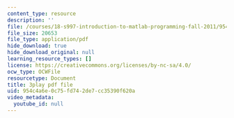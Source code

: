 ```yaml
---
content_type: resource
description: ''
file: /courses/18-s997-introduction-to-matlab-programming-fall-2011/954c4a6e0c75fd742de7cc35390f620a_OisFNNzz3xQ.pdf
file_size: 20653
file_type: application/pdf
hide_download: true
hide_download_original: null
learning_resource_types: []
license: https://creativecommons.org/licenses/by-nc-sa/4.0/
ocw_type: OCWFile
resourcetype: Document
title: 3play pdf file
uid: 954c4a6e-0c75-fd74-2de7-cc35390f620a
video_metadata:
  youtube_id: null
---
```

